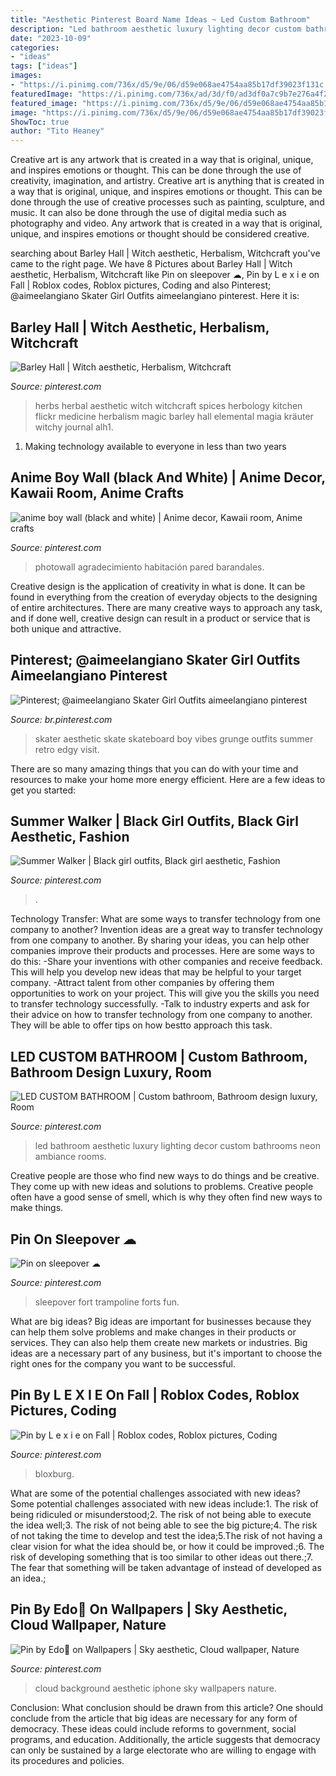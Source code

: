 ```yaml
---
title: "Aesthetic Pinterest Board Name Ideas ~ Led Custom Bathroom"
description: "Led bathroom aesthetic luxury lighting decor custom bathrooms neon ambiance rooms"
date: "2023-10-09"
categories:
- "ideas"
tags: ["ideas"]
images:
- "https://i.pinimg.com/736x/d5/9e/06/d59e068ae4754aa85b17df39023f131c.jpg"
featuredImage: "https://i.pinimg.com/736x/ad/3d/f0/ad3df0a7c9b7e276a4f24ad9770a7e9f.jpg"
featured_image: "https://i.pinimg.com/736x/d5/9e/06/d59e068ae4754aa85b17df39023f131c.jpg"
image: "https://i.pinimg.com/736x/d5/9e/06/d59e068ae4754aa85b17df39023f131c.jpg"
ShowToc: true
author: "Tito Heaney"
---
```



Creative art is any artwork that is created in a way that is original, unique, and inspires emotions or thought. This can be done through the use of creativity, imagination, and artistry.
Creative art is anything that is created in a way that is original, unique, and inspires emotions or thought. This can be done through the use of creative processes such as painting, sculpture, and music. It can also be done through the use of digital media such as photography and video. Any artwork that is created in a way that is original, unique, and inspires emotions or thought should be considered creative.

	

		
searching about Barley Hall | Witch aesthetic, Herbalism, Witchcraft you've came to the right page. We have 8 Pictures about Barley Hall | Witch aesthetic, Herbalism, Witchcraft like Pin on sleepover ☁, Pin by L e x i e on Fall | Roblox codes, Roblox pictures, Coding and also Pinterest; @aimeelangiano Skater Girl Outfits aimeelangiano pinterest. Here it is:
		
    
## Barley Hall | Witch Aesthetic, Herbalism, Witchcraft

<img loading=lazy src="https://i.pinimg.com/736x/d5/9e/06/d59e068ae4754aa85b17df39023f131c.jpg" onerror="this.onerror=null;this.src='https://tse2.mm.bing.net/th?id=OIP.m_6Y8G-hbkuKjQxIpIaydQHaKz&amp;pid=15.1';" alt="Barley Hall | Witch aesthetic, Herbalism, Witchcraft">

_Source: pinterest.com_

>herbs herbal aesthetic witch witchcraft spices herbology kitchen flickr medicine herbalism magic barley hall elemental magia kräuter witchy journal alh1. 

	

1. Making technology available to everyone in less than two years 

    
## Anime Boy Wall (black And White) | Anime Decor, Kawaii Room, Anime Crafts

<img loading=lazy src="https://i.pinimg.com/736x/16/4c/7d/164c7da6b05829e013cb648a89c057ce.jpg" onerror="this.onerror=null;this.src='https://tse4.mm.bing.net/th?id=OIP.zILQRjXT39UuyTaA-lx3HQHaNN&amp;pid=15.1';" alt="anime boy wall (black and white) | Anime decor, Kawaii room, Anime crafts">

_Source: pinterest.com_

>photowall agradecimiento habitación pared barandales. 

	

Creative design is the application of creativity in what is done. It can be found in everything from the creation of everyday objects to the designing of entire architectures. There are many creative ways to approach any task, and if done well, creative design can result in a product or service that is both unique and attractive.

    
## Pinterest; @aimeelangiano Skater Girl Outfits Aimeelangiano Pinterest

<img loading=lazy src="https://i.pinimg.com/736x/4a/98/27/4a98272075d9734e4daa00630d08be76.jpg" onerror="this.onerror=null;this.src='https://tse3.mm.bing.net/th?id=OIP.tazuIvqsmNslJeASeTz0gwHaJ7&amp;pid=15.1';" alt="Pinterest; @aimeelangiano Skater Girl Outfits aimeelangiano pinterest">

_Source: br.pinterest.com_

>skater aesthetic skate skateboard boy vibes grunge outfits summer retro edgy visit. 

	

There are so many amazing things that you can do with your time and resources to make your home more energy efficient. Here are a few ideas to get you started:

    
## Summer Walker | Black Girl Outfits, Black Girl Aesthetic, Fashion

<img loading=lazy src="https://i.pinimg.com/736x/ad/3d/f0/ad3df0a7c9b7e276a4f24ad9770a7e9f.jpg" onerror="this.onerror=null;this.src='https://tse1.mm.bing.net/th?id=OIP.8tRMcw_Lgs6pTaKxO3OxLAHaNK&amp;pid=15.1';" alt="Summer Walker | Black girl outfits, Black girl aesthetic, Fashion">

_Source: pinterest.com_

>. 

	

Technology Transfer: What are some ways to transfer technology from one company to another?
Invention ideas are a great way to transfer technology from one company to another. By sharing your ideas, you can help other companies improve their products and processes. Here are some ways to do this: 
-Share your inventions with other companies and receive feedback. This will help you develop new ideas that may be helpful to your target company.
-Attract talent from other companies by offering them opportunities to work on your project. This will give you the skills you need to transfer technology successfully.
-Talk to industry experts and ask for their advice on how to transfer technology from one company to another. They will be able to offer tips on how bestto approach this task.

    
## LED CUSTOM BATHROOM | Custom Bathroom, Bathroom Design Luxury, Room

<img loading=lazy src="https://i.pinimg.com/736x/09/f1/96/09f19635e95fe7565ff139a59298b9d9.jpg" onerror="this.onerror=null;this.src='https://tse3.mm.bing.net/th?id=OIP.HsOvVjv7dY_ajwDXOAk1FAHaJ3&amp;pid=15.1';" alt="LED CUSTOM BATHROOM | Custom bathroom, Bathroom design luxury, Room">

_Source: pinterest.com_

>led bathroom aesthetic luxury lighting decor custom bathrooms neon ambiance rooms. 

	

Creative people are those who find new ways to do things and be creative. They come up with new ideas and solutions to problems. Creative people often have a good sense of smell, which is why they often find new ways to make things.

    
## Pin On Sleepover ☁

<img loading=lazy src="https://i.pinimg.com/736x/4d/58/7a/4d587a4990ae82f9153634d9db304fc7.jpg" onerror="this.onerror=null;this.src='https://tse3.mm.bing.net/th?id=OIP.DktDm2pRmFWJiGiAOJXaOwHaJ3&amp;pid=15.1';" alt="Pin on sleepover ☁">

_Source: pinterest.com_

>sleepover fort trampoline forts fun. 

	

What are big ideas?
Big ideas are important for businesses because they can help them solve problems and make changes in their products or services. They can also help them create new markets or industries. Big ideas are a necessary part of any business, but it's important to choose the right ones for the company you want to be successful.

    
## Pin By L E X I E On Fall | Roblox Codes, Roblox Pictures, Coding

<img loading=lazy src="https://i.pinimg.com/736x/23/5b/20/235b2088f1559faea958127337ef2d29.jpg" onerror="this.onerror=null;this.src='https://tse3.mm.bing.net/th?id=OIP.DnhzYsi5ts4Tdb5hYBkclgHaQA&amp;pid=15.1';" alt="Pin by L e x i e on Fall | Roblox codes, Roblox pictures, Coding">

_Source: pinterest.com_

>bloxburg. 

	

What are some of the potential challenges associated with new ideas?
Some potential challenges associated with new ideas include:1. The risk of being ridiculed or misunderstood;2. The risk of not being able to execute the idea well;3. The risk of not being able to see the big picture;4. The risk of not taking the time to develop and test the idea;5.The risk of not having a clear vision for what the idea should be, or how it could be improved.;6. The risk of developing something that is too similar to other ideas out there.;7. The fear that something will be taken advantage of instead of developed as an idea.;
    
## Pin By Edo🍒 On Wallpapers | Sky Aesthetic, Cloud Wallpaper, Nature

<img loading=lazy src="https://i.pinimg.com/736x/3d/43/93/3d4393ab1588932753357e3f4c588791.jpg" onerror="this.onerror=null;this.src='https://tse3.mm.bing.net/th?id=OIP.ZKKaKnbxH0Jgs3dIo5rV2gHaNK&amp;pid=15.1';" alt="Pin by Edo🍒 on Wallpapers | Sky aesthetic, Cloud wallpaper, Nature">

_Source: pinterest.com_

>cloud background aesthetic iphone sky wallpapers nature. 

	

Conclusion: What conclusion should be drawn from this article?
One should conclude from the article that big ideas are necessary for any form of democracy. These ideas could include reforms to government, social programs, and education. Additionally, the article suggests that democracy can only be sustained by a large electorate who are willing to engage with its procedures and policies.

